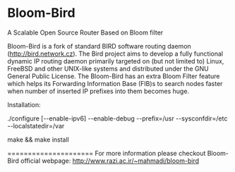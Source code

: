 Bloom-Bird
==========

A Scalable Open Source Router Based on Bloom filter


Bloom-Bird is a fork of standard BIRD software routing daemon (http://bird.network.cz). The Bird project aims to develop a fully functional dynamic IP routing daemon primarily targeted on (but not limited to) Linux, FreeBSD and other UNIX-like systems and distributed under the GNU General Public License. 
The Bloom-Bird has an extra Bloom Filter feature which helps its Forwarding Information Base (FIB)s to search nodes faster when number of inserted IP prefixes into them becomes huge.


Installation:

./configure [--enable-ipv6] --enable-debug --prefix=/usr --sysconfdir=/etc --localstatedir=/var

make && make install


=====================
For more information please checkout Bloom-Bird official webpage:
http://www.razi.ac.ir/~mahmadi/bloom-bird
